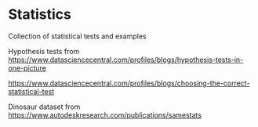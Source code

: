 # Statistics
Collection of statistical tests and examples

Hypothesis tests from 
https://www.datasciencecentral.com/profiles/blogs/hypothesis-tests-in-one-picture

https://www.datasciencecentral.com/profiles/blogs/choosing-the-correct-statistical-test

Dinosaur dataset from
https://www.autodeskresearch.com/publications/samestats
